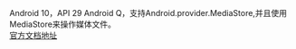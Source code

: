 Android 10，API 29 Android Q，支持Android.provider.MediaStore,并且使用MediaStore来操作媒体文件。  
[官方文档地址](https://developer.android.com/training/data-storage/shared/media?hl=zh-cn)
